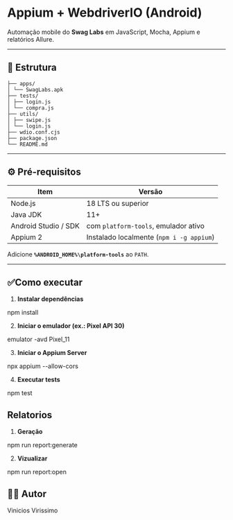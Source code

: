 # Appium + WebdriverIO (Android)

Automação mobile do **Swag Labs** em JavaScript, Mocha, Appium e relatórios Allure.

---

## 📁 Estrutura

```
├── apps/
│ └── SwagLabs.apk
├── tests/
│ ├── login.js
│ └── compra.js
├── utils/
│ ├── swipe.js
│ └── login.js
├── wdio.conf.cjs
├── package.json
└── README.md
```

---

## ⚙️ Pré-requisitos

| Item | Versão |
|------|--------|
| Node.js | 18 LTS ou superior |
| Java JDK | 11+ |
| Android Studio / SDK | com `platform-tools`, emulador ativo |
| Appium 2 | Instalado localmente (`npm i -g appium`) |

Adicione **`%ANDROID_HOME%\platform-tools`** ao `PATH`.

---

## ✅Como executar

1. **Instalar dependências**

 npm install

2. **Iniciar o emulador (ex.: Pixel API 30)**

 emulator -avd Pixel_11

3.  **Iniciar o Appium Server**

npx appium --allow-cors

4.  **Executar tests**

npm test

## Relatorios

1. **Geração**

 npm run report:generate

2. **Vizualizar**

 npm run report:open 

## 👨‍💻 Autor

Vinicios Virissimo
